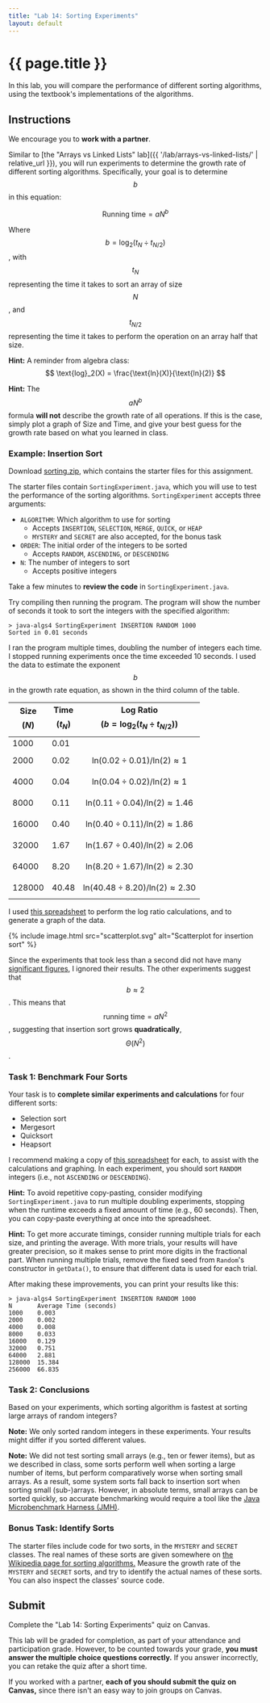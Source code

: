 ```yaml
---
title: "Lab 14: Sorting Experiments"
layout: default
---
```


# {{ page.title }}
In this lab, you will compare the performance of different sorting algorithms, using the textbook's implementations of the algorithms.

## Instructions
We encourage you to **work with a partner**.

Similar to [the "Arrays vs Linked Lists" lab]({{ '/lab/arrays-vs-linked-lists/' | relative_url }}), you will run experiments to determine the growth rate of different sorting algorithms. Specifically, your goal is to determine $$b$$ in this equation:

$$ \text{Running time} = a N^b $$

Where $$b = \text{log}_2(t_N \div t_{N/2})$$, with $$t_N$$ representing the time it takes to sort an array of size $$N$$, and $$t_{N/2}$$ representing the time it takes to perform the operation on an array half that size.

**Hint:**
A reminder from algebra class:
$$ \text{log}_2(X) = \frac{\text{ln}(X)}{\text{ln}(2)} $$ 

**Hint:**
The $$a N^b$$ formula **will not** describe the growth rate of all operations. If this is the case, simply plot a graph of Size and Time, and give your best guess for the growth rate based on what you learned in class.

### Example: Insertion Sort

Download [sorting.zip](sorting.zip), which contains the starter files for this assignment.

The starter files contain `SortingExperiment.java`, which you will use to test the performance of the sorting algorithms. `SortingExperiment` accepts three arguments:

- `ALGORITHM`: Which algorithm to use for sorting
  - Accepts `INSERTION`, `SELECTION`, `MERGE`, `QUICK`, or `HEAP`
  - `MYSTERY` and `SECRET` are also accepted, for the bonus task
- `ORDER`: The initial order of the integers to be sorted
  - Accepts `RANDOM`, `ASCENDING`, or `DESCENDING`
- `N`: The number of integers to sort
  - Accepts positive integers

Take a few minutes to **review the code** in `SortingExperiment.java`.

Try compiling then running the program. The program will show the number of seconds it took to sort the integers with the specified algorithm:
```
> java-algs4 SortingExperiment INSERTION RANDOM 1000
Sorted in 0.01 seconds
```

I ran the program multiple times, doubling the number of integers each time. I stopped running experiments once the time exceeded 10 seconds. I used the data to estimate the exponent $$b$$ in the growth rate equation, as shown in the third column of the table. 

| Size $$(N)$$ | Time $$(t_N)$$ | Log Ratio $$(b = \text{log}_2(t_N \div t_{N/2}))$$ |
|-------|--------|---------|
| 1000 | 0.01 | |
| 2000 | 0.02 | $$ \text{ln}(0.02 \div 0.01)/\text{ln}(2) \approx 1 $$ |
| 4000 | 0.04  | $$ \text{ln}(0.04 \div 0.02)/\text{ln}(2) \approx 1 $$ |
| 8000 | 0.11 | $$ \text{ln}(0.11 \div 0.04)/\text{ln}(2) \approx 1.46 $$ |
| 16000 | 0.40 | $$ \text{ln}(0.40 \div 0.11)/\text{ln}(2) \approx 1.86 $$ |
| 32000 | 1.67  | $$ \text{ln}(1.67 \div 0.40)/\text{ln}(2) \approx 2.06 $$ |
| 64000 | 8.20 | $$ \text{ln}(8.20 \div 1.67)/\text{ln}(2) \approx 2.30 $$ |
| 128000 | 40.48 | $$ \text{ln}(40.48 \div 8.20)/\text{ln}(2) \approx 2.30 $$ |

I used [this spreadsheet](https://docs.google.com/spreadsheets/d/1JZ53B3j1wzJpohNd0Db-mFcY5tPdChAKrouTl5ap-CI/edit?usp=sharing) to perform the log ratio calculations, and to generate a graph of the data.

{% include image.html src="scatterplot.svg" alt="Scatterplot for insertion sort" %}

Since the experiments that took less than a second did not have many [significant figures](https://en.wikipedia.org/wiki/Significant_figures), I ignored their results. The other experiments suggest that $$ b \approx 2 $$. This means that $$ \text{running time} = a N^2 $$, suggesting that insertion sort grows **quadratically**, $$\Theta(N^2)$$.

### Task 1: Benchmark Four Sorts

Your task is to **complete similar experiments and calculations** for four different sorts:

- Selection sort
- Mergesort
- Quicksort
- Heapsort

I recommend making a copy of [this spreadsheet](https://docs.google.com/spreadsheets/d/1JZ53B3j1wzJpohNd0Db-mFcY5tPdChAKrouTl5ap-CI/edit?usp=sharing) for each, to assist with the calculations and graphing. In each experiment, you should sort `RANDOM` integers (i.e., not `ASCENDING` or `DESCENDING`).

**Hint:** To avoid repetitive copy-pasting, consider modifying `SortingExperiment.java` to run multiple doubling experiments, stopping when the runtime exceeds a fixed amount of time (e.g., 60 seconds). Then, you can copy-paste everything at once into the spreadsheet.

**Hint:** To get more accurate timings, consider running multiple trials for each size, and printing the average. With more trials, your results will have greater precision, so it makes sense to print more digits in the fractional part. When running multiple trials, remove the fixed seed from `Random`'s constructor in `getData()`, to ensure that different data is used for each trial. 

After making these improvements, you can print your results like this:
```
> java-algs4 SortingExperiment INSERTION RANDOM 1000
N       Average Time (seconds)
1000    0.003
2000    0.002
4000    0.008
8000    0.033
16000   0.129
32000   0.751
64000   2.881
128000  15.384
256000  66.835
```

### Task 2: Conclusions
Based on your experiments, which sorting algorithm is fastest at sorting large arrays of random integers?

**Note:**
We only sorted random integers in these experiments. Your results might differ if you sorted different values.

**Note:**
We did not test sorting small arrays (e.g., ten or fewer items), but as we described in class, some sorts perform well when sorting a large number of items, but perform comparatively worse when sorting small arrays. As a result, some system sorts fall back to insertion sort when sorting small (sub-)arrays. However, in absolute terms, small arrays can be sorted quickly, so accurate benchmarking would require a tool like the [Java Microbenchmark Harness (JMH)](https://javadevcentral.com/jmh-benchmark-with-examples). 

### Bonus Task: Identify Sorts
The starter files include code for two sorts, in the `MYSTERY` and `SECRET` classes. The real names of these sorts are given somewhere on [the Wikipedia page for sorting algorithms.](https://en.wikipedia.org/wiki/Sorting_algorithm) Measure the growth rate of the `MYSTERY` and `SECRET` sorts, and try to identify the actual names of these sorts. You can also inspect the classes' source code.

## Submit
Complete the "Lab 14: Sorting Experiments" quiz on Canvas.

This lab will be graded for completion, as part of your attendance and participation grade. However, to be counted towards your grade, **you must answer the multiple choice questions correctly.** If you answer incorrectly, you can retake the quiz after a short time.

If you worked with a partner, **each of you should submit the quiz on Canvas,** since there isn't an easy way to join groups on Canvas.
